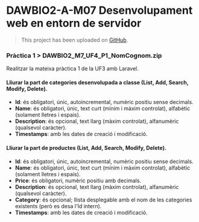 # DAWBIO2-A-M07 Desenvolupament web en entorn de servidor

> This project has been uploaded on [GitHub](https://github.com/aasensios/laravel-proven).

### Pràctica 1 > DAWBIO2_M7_UF4_P1_NomCognom.zip

Realitzar la mateixa pràctica 1 de la UF3 amb Laravel.

#### Lliurar la part de categories desenvolupada a classe (List, Add, Search, Modify, Delete).

- **Id**: és obligatori, únic, autoincremental, numèric positiu sense decimals.
- **Name**: és obligatori, únic, text curt (mínim i màxim controlat), alfabètic (solament lletres i espais).
- **Description**: és opcional, text llarg (màxim controlat), alfanumèric (qualsevol caràcter).
- **Timestamps**: amb les dates de creació i modificació.

#### Lliurar la part de productes (List, Add, Search, Modify, Delete).

- **Id**: és obligatori, únic, autoincremental, numèric positiu sense decimals.
- **Name**: és obligatori, únic, text curt (mínim i màxim controlat), alfabètic (solament lletres i espais).
- **Price**: és obligatori, numèric positiu amb decimals.
- **Description**: és opcional, text llarg (màxim controlat), alfanumèric (qualsevol caràcter).
- **Category**: és opcional; llista desplegable amb el nom de les categories existents (però es desa l'Id intern).
- **Timestamps**: amb les dates de creació i modificació.
